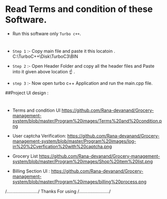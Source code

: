 # Read Terms and condition of these Software.

- Run this software only `Turbo c++`.
#

- `Step 1` :- Copy main file and paste it this locatoin . C:\TurboC++\Disk\TurboC3\BIN

- `Step 2` :- Open Header Folder and copy all the header files and Paste into it given above location ☝️ .

- `step 3` :- Now open turbo c++ Application and run the main.cpp file.


##Project UI design :
#
- Terms and condition UI
https://github.com/Rana-devanand/Grocery-management-system/blob/master/Program%20images/Terms%20and%20condition.png

- User captcha Verification:
https://github.com/Rana-devanand/Grocery-management-system/blob/master/Program%20images/log-in%20%2Cverfication%20with%20captcha.png

- Grocery List 
https://github.com/Rana-devanand/Grocery-management-system/blob/master/Program%20images/Shop%20item%20list.png

- Billing Section UI :
https://github.com/Rana-devanand/Grocery-management-system/blob/master/Program%20images/billing%20process.png



/........................./
 Thanks For using 
/......................../  
